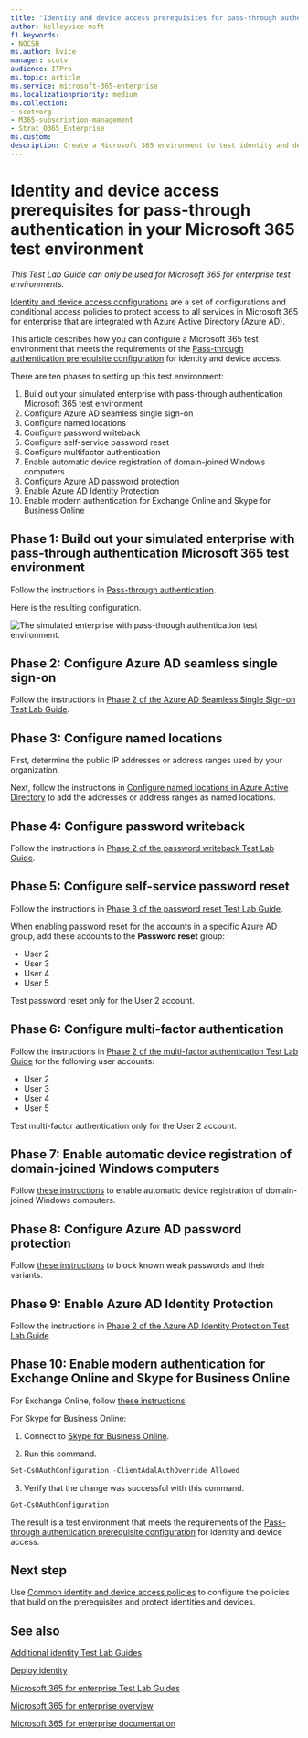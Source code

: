 ```yaml
---
title: "Identity and device access prerequisites for pass-through authentication in your Microsoft 365 test environment"
author: kelleyvice-msft
f1.keywords:
- NOCSH
ms.author: kvice
manager: scotv
audience: ITPro
ms.topic: article
ms.service: microsoft-365-enterprise
ms.localizationpriority: medium
ms.collection: 
- scotvorg
- M365-subscription-management
- Strat_O365_Enterprise
ms.custom:
description: Create a Microsoft 365 environment to test identity and device access with the prerequisites for pass-through authentication.
---
```


# Identity and device access prerequisites for pass-through authentication in your Microsoft 365 test environment

*This Test Lab Guide can only be used for Microsoft 365 for enterprise test environments.*

[Identity and device access configurations](../security/office-365-security/microsoft-365-policies-configurations.md) are a set of configurations and conditional access policies to protect access to all services in Microsoft 365 for enterprise that are integrated with Azure Active Directory (Azure AD).

This article describes how you can configure a Microsoft 365 test environment that meets the requirements of the [Pass-through authentication prerequisite configuration](../security/office-365-security/identity-access-prerequisites.md#prerequisites) for identity and device access.

There are ten phases to setting up this test environment:

1. Build out your simulated enterprise with pass-through authentication Microsoft 365 test environment
2. Configure Azure AD seamless single sign-on
3. Configure named locations
4. Configure password writeback
5. Configure self-service password reset
6. Configure multifactor authentication
7. Enable automatic device registration of domain-joined Windows computers
8. Configure Azure AD password protection 
9. Enable Azure AD Identity Protection
10. Enable modern authentication for Exchange Online and Skype for Business Online

## Phase 1: Build out your simulated enterprise with pass-through authentication Microsoft 365 test environment

Follow the instructions in [Pass-through authentication](pass-through-auth-m365-ent-test-environment.md).

Here is the resulting configuration.

![The simulated enterprise with pass-through authentication test environment.](../media/pass-through-auth-m365-ent-test-environment/Phase2.png)
 
## Phase 2: Configure Azure AD seamless single sign-on

Follow the instructions in [Phase 2 of the Azure AD Seamless Single Sign-on Test Lab Guide](single-sign-on-m365-ent-test-environment.md#phase-2-configure-azure-ad-connect-on-app1-for-azure-ad-seamless-sso).

## Phase 3: Configure named locations

First, determine the public IP addresses or address ranges used by your organization.

Next, follow the instructions in [Configure named locations in Azure Active Directory](/azure/active-directory/reports-monitoring/quickstart-configure-named-locations) to add the addresses or address ranges as named locations. 

## Phase 4: Configure password writeback

Follow the instructions in [Phase 2 of the password writeback Test Lab Guide](password-writeback-m365-ent-test-environment.md#phase-2-enable-password-writeback-for-the-testlab-ad-ds-domain).

## Phase 5: Configure self-service password reset

Follow the instructions in [Phase 3 of the password reset Test Lab Guide](password-reset-m365-ent-test-environment.md#phase-3-configure-and-test-password-reset). 

When enabling password reset for the accounts in a specific Azure AD group, add these accounts to the **Password reset** group:

- User 2
- User 3
- User 4
- User 5

Test password reset only for the User 2 account.

## Phase 6: Configure multi-factor authentication

Follow the instructions in [Phase 2 of the multi-factor authentication Test Lab Guide](multi-factor-authentication-microsoft-365-test-environment.md#phase-2-enable-and-test-multi-factor-authentication-for-the-user-2-account) for the following user accounts:

- User 2
- User 3
- User 4
- User 5

Test multi-factor authentication only for the User 2 account.

## Phase 7: Enable automatic device registration of domain-joined Windows computers 

Follow [these instructions](/azure/active-directory/devices/hybrid-azuread-join-plan) to enable automatic device registration of domain-joined Windows computers.

## Phase 8: Configure Azure AD password protection 

Follow [these instructions](/azure/active-directory/authentication/concept-password-ban-bad) to block known weak passwords and their variants.

## Phase 9: Enable Azure AD Identity Protection

Follow the instructions in [Phase 2 of the Azure AD Identity Protection Test Lab Guide](azure-ad-identity-protection-microsoft-365-test-environment.md#phase-2-use-azure-ad-identity-protection). 

## Phase 10: Enable modern authentication for Exchange Online and Skype for Business Online

For Exchange Online, follow [these instructions](/Exchange/clients-and-mobile-in-exchange-online/enable-or-disable-modern-authentication-in-exchange-online#enable-or-disable-modern-authentication-in-exchange-online-for-client-connections-in-outlook-2013-or-later). 

For Skype for Business Online:

1. Connect to [Skype for Business Online](/SkypeForBusiness/set-up-your-computer-for-windows-powershell/set-up-your-computer-for-windows-powershell).

2. Run this command.

  ```powershell
  Set-CsOAuthConfiguration -ClientAdalAuthOverride Allowed
  ```

3. Verify that the change was successful with this command.

  ```powershell
  Get-CsOAuthConfiguration
  ```

The result is a test environment that meets the requirements of the [Pass-through authentication prerequisite configuration](../security/office-365-security/identity-access-prerequisites.md#prerequisites) for identity and device access. 

## Next step

Use [Common identity and device access policies](../security/office-365-security/identity-access-policies.md) to configure the policies that build on the prerequisites and protect identities and devices.

## See also

[Additional identity Test Lab Guides](m365-enterprise-test-lab-guides.md#identity)

[Deploy identity](deploy-identity-solution-overview.md)

[Microsoft 365 for enterprise Test Lab Guides](m365-enterprise-test-lab-guides.md)

[Microsoft 365 for enterprise overview](microsoft-365-overview.md)

[Microsoft 365 for enterprise documentation](/microsoft-365-enterprise/)
